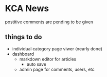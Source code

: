 # KCA News

postitive comments are pending to be given

## things to do

-  individual category page viwer (nearly done)
-  dashboard
   -  markdown editor for articles
      -  auto save
   -  admin page for comments, users, etc

